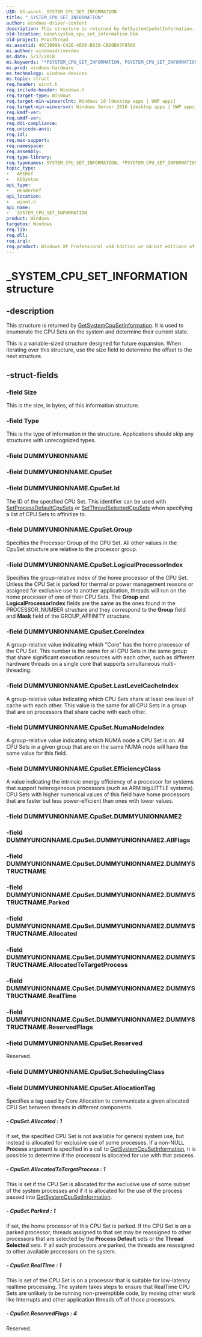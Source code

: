 ```yaml
---
UID: NS:winnt._SYSTEM_CPU_SET_INFORMATION
title: "_SYSTEM_CPU_SET_INFORMATION"
author: windows-driver-content
description: This structure is returned by GetSystemCpuSetInformation. It is used to enumerate the CPU Sets on the system and determine their current state.
old-location: base\system_cpu_set_information.htm
old-project: ProcThread
ms.assetid: 48C38098-C42E-46D0-B938-CBD0BA7F8586
ms.author: windowsdriverdev
ms.date: 5/17/2018
ms.keywords: "*PSYSTEM_CPU_SET_INFORMATION, PSYSTEM_CPU_SET_INFORMATION, PSYSTEM_CPU_SET_INFORMATION structure pointer, SYSTEM_CPU_SET_INFORMATION, SYSTEM_CPU_SET_INFORMATION structure, _SYSTEM_CPU_SET_INFORMATION, base.system_cpu_set_information, winnt/PSYSTEM_CPU_SET_INFORMATION, winnt/SYSTEM_CPU_SET_INFORMATION"
ms.prod: windows-hardware
ms.technology: windows-devices
ms.topic: struct
req.header: winnt.h
req.include-header: Windows.h
req.target-type: Windows
req.target-min-winverclnt: Windows 10 [desktop apps | UWP apps]
req.target-min-winversvr: Windows Server 2016 [desktop apps | UWP apps]
req.kmdf-ver: 
req.umdf-ver: 
req.ddi-compliance: 
req.unicode-ansi: 
req.idl: 
req.max-support: 
req.namespace: 
req.assembly: 
req.type-library: 
req.typenames: SYSTEM_CPU_SET_INFORMATION, *PSYSTEM_CPU_SET_INFORMATION
topic_type:
-	APIRef
-	kbSyntax
api_type:
-	HeaderDef
api_location:
-	winnt.h
api_name:
-	SYSTEM_CPU_SET_INFORMATION
product: Windows
targetos: Windows
req.lib: 
req.dll: 
req.irql: 
req.product: Windows XP Professional x64 Edition or 64-bit editions of     Windows Server 2003
---
```


# _SYSTEM_CPU_SET_INFORMATION structure


## -description


This structure is returned by <a href="https://msdn.microsoft.com/168B00AB-1B11-44A0-B548-903CA3F4BBDE">GetSystemCpuSetInformation</a>. It is used to enumerate the CPU Sets on the system and determine their current state.

 This is a variable-sized structure designed for future expansion. When iterating over this structure, use the size field to determine the offset to the next structure.


## -struct-fields




### -field Size

This is the size, in bytes, of this information structure.


### -field Type

This is the type of information in the structure. Applications should skip any structures with unrecognized types.


### -field DUMMYUNIONNAME

 


### -field DUMMYUNIONNAME.CpuSet


### -field DUMMYUNIONNAME.CpuSet.Id

The ID of the specified CPU Set. This identifier can be used with <a href="https://msdn.microsoft.com/7A510A8D-B06C-4B7B-9A87-BCFE0DE4D17B">SetProcessDefaultCpuSets</a> or <a href="https://msdn.microsoft.com/A73F7118-CC4A-45E6-869A-DFF6924D10C8">SetThreadSelectedCpuSets</a> when specifying a list of CPU Sets to affinitize to.


### -field DUMMYUNIONNAME.CpuSet.Group

Specifies the Processor Group of the CPU Set. All other values in the CpuSet structure are relative to the processor group.


### -field DUMMYUNIONNAME.CpuSet.LogicalProcessorIndex

Specifies the group-relative index of the home processor of the CPU Set. Unless the CPU Set is parked for thermal or power management reasons or assigned for exclusive use to another application, threads will run on the home processor of one of their CPU Sets. The <b>Group</b> and <b>LogicalProcessorIndex</b> fields are the same as the ones found in the PROCESSOR_NUMBER structure and they correspond to the <b>Group</b> field and <b>Mask</b> field of the GROUP_AFFINITY structure.


### -field DUMMYUNIONNAME.CpuSet.CoreIndex

A group-relative value indicating which "Core" has the home processor of the CPU Set. This number is the same for all CPU Sets in the same group that share significant execution resources with each other, such as different hardware threads on a single core that supports simultaneous multi-threading.


### -field DUMMYUNIONNAME.CpuSet.LastLevelCacheIndex

A group-relative value indicating which CPU Sets share at least one level of cache with each other. This value is the same for all CPU Sets in a group that are on processors that share cache with each other.


### -field DUMMYUNIONNAME.CpuSet.NumaNodeIndex

A group-relative value indicating which NUMA node a CPU Set is on. All CPU Sets in a given group that are on the same NUMA node will have the same value for this field.


### -field DUMMYUNIONNAME.CpuSet.EfficiencyClass

 A value indicating the intrinsic energy efficiency of a processor for systems that support heterogeneous processors (such as ARM big.LITTLE systems). CPU Sets with higher numerical values of this field have home processors that are faster but less power-efficient than ones with lower values.


### -field DUMMYUNIONNAME.CpuSet.DUMMYUNIONNAME2

 


### -field DUMMYUNIONNAME.CpuSet.DUMMYUNIONNAME2.AllFlags

 


### -field DUMMYUNIONNAME.CpuSet.DUMMYUNIONNAME2.DUMMYSTRUCTNAME

 


### -field DUMMYUNIONNAME.CpuSet.DUMMYUNIONNAME2.DUMMYSTRUCTNAME.Parked

 


### -field DUMMYUNIONNAME.CpuSet.DUMMYUNIONNAME2.DUMMYSTRUCTNAME.Allocated

 


### -field DUMMYUNIONNAME.CpuSet.DUMMYUNIONNAME2.DUMMYSTRUCTNAME.AllocatedToTargetProcess

 


### -field DUMMYUNIONNAME.CpuSet.DUMMYUNIONNAME2.DUMMYSTRUCTNAME.RealTime

 


### -field DUMMYUNIONNAME.CpuSet.DUMMYUNIONNAME2.DUMMYSTRUCTNAME.ReservedFlags

 


### -field DUMMYUNIONNAME.CpuSet.Reserved

Reserved.


### -field DUMMYUNIONNAME.CpuSet.SchedulingClass

 


### -field DUMMYUNIONNAME.CpuSet.AllocationTag

Specifies a tag used by Core Allocation to communicate a given allocated CPU Set between threads in different components.


##### - CpuSet.Allocated : 1

If set, the specified CPU Set is not available for general system use, but instead is allocated for exclusive use of some processes. If a non-NULL <b>Process</b> argument is specified in a call to <a href="https://msdn.microsoft.com/168B00AB-1B11-44A0-B548-903CA3F4BBDE">GetSystemCpuSetInformation</a>, it is possible to determine if the processor is allocated for use with that process.


##### - CpuSet.AllocatedToTargetProcess : 1

This is set if the CPU Set is allocated for the exclusive use of some subset of the system processes and if it is allocated for the use of the process passed into <a href="https://msdn.microsoft.com/168B00AB-1B11-44A0-B548-903CA3F4BBDE">GetSystemCpuSetInformation</a>.


##### - CpuSet.Parked : 1

If set, the home processor of this CPU Set is parked. If the CPU Set is on a parked processor, threads assigned to that set may be reassigned to other processors that are selected by the<b> Process Default</b> sets or the <b>Thread Selected</b> sets. If all such processors are parked, the threads are reassigned to other available processors on the system.


##### - CpuSet.RealTime : 1

This is set of the CPU Set is on a processor that is suitable for low-latency realtime processing.  The system takes steps to ensure that RealTime CPU Sets are unlikely to be running non-preemptible code, by moving other work like Interrupts and other application threads off of those processors.


##### - CpuSet.ReservedFlags : 4

Reserved.


